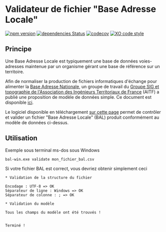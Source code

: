 # Validateur de fichier "Base Adresse Locale"

[![npm version](https://badgen.net/npm/v/@etalab/bal)](https://www.npmjs.com/package/@etalab/bal)
[![dependencies Status](https://david-dm.org/etalab/bal/status.svg)](https://david-dm.org/etalab/bal)
[![codecov](https://badgen.net/codecov/c/github/etalab/bal)](https://codecov.io/gh/etalab/bal)
[![XO code style](https://badgen.net/badge/code%20style/XO/cyan)](https://github.com/xojs/xo)

## Principe

Une Base Adresse Locale est typiquement une base de données voies-adresses maintenue par un organisme gérant une base de référence sur un territoire.

Afin de normaliser la production de fichiers informatiques d'échange pour alimenter la [Base Adresse Nationale](https://adresse.data.gouv.fr/), un groupe de travail du [Groupe SIG et topographie de l'Association des Ingénieurs Territoriaux de France](http://aitf.fr/groupe-travail/sig-topographie) (AITF) a publié une proposition de modèle de données simple.
Ce document est disponible [ici](assets/AITF-SIG-Topo-Adresse--Fichier-echange-modele-simple-v1.1.pdf).

Le logiciel disponible en téléchargement [sur cette page](https://github.com/BaseAdresseNationale/bal/releases) permet de contrôler et valider un fichier "Base Adresse Locale" (BAL) produit conformément au modèle de données ci-dessus.


## Utilisation

Exemple sous terminal ms-dos sous Windows

```
bal-win.exe validate mon_fichier_bal.csv
```

Si votre fichier BAL est correct, vous devriez obtenir simplement ceci

```
* Validation de la structure du fichier

Encodage : UTF-8 => OK
Séparateur de ligne : Windows => OK
Séparateur de colonne : ; => OK

* Validation du modèle

Tous les champs du modèle ont été trouvés !


Terminé !
```
